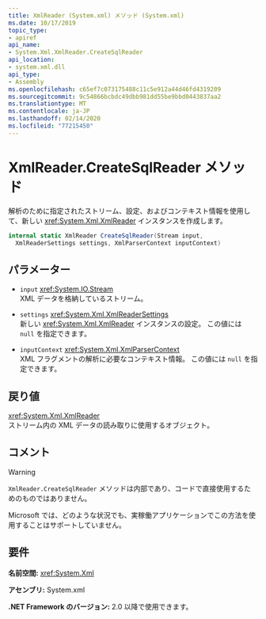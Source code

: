 ```yaml
---
title: XmlReader (System.xml) メソッド (System.xml)
ms.date: 10/17/2019
topic_type:
- apiref
api_name:
- System.Xml.XmlReader.CreateSqlReader
api_location:
- system.xml.dll
api_type:
- Assembly
ms.openlocfilehash: c65ef7c073175488c11c5e912a44d46fd4319209
ms.sourcegitcommit: 9c54866bcbdc49dbb981dd55be9bbd0443837aa2
ms.translationtype: MT
ms.contentlocale: ja-JP
ms.lasthandoff: 02/14/2020
ms.locfileid: "77215450"
---
```

# <a name="xmlreadercreatesqlreader-method"></a>XmlReader.CreateSqlReader  メソッド

解析のために指定されたストリーム、設定、およびコンテキスト情報を使用して、新しい <xref:System.Xml.XmlReader> インスタンスを作成します。

```csharp
internal static XmlReader CreateSqlReader(Stream input, 
  XmlReaderSettings settings, XmlParserContext inputContext)
```

## <a name="parameters"></a>パラメーター

- `input` <xref:System.IO.Stream>  
  XML データを格納しているストリーム。

- `settings` <xref:System.Xml.XmlReaderSettings>  
  新しい <xref:System.Xml.XmlReader> インスタンスの設定。 この値には `null` を指定できます。

- `inputContext` <xref:System.Xml.XmlParserContext>  
  XML フラグメントの解析に必要なコンテキスト情報。 この値には `null` を指定できます。

## <a name="returns"></a>戻り値

<xref:System.Xml.XmlReader>  
ストリーム内の XML データの読み取りに使用するオブジェクト。

## <a name="remarks"></a>コメント

> [!WARNING]
> `XmlReader.CreateSqlReader` メソッドは内部であり、コードで直接使用するためのものではありません。
>
> Microsoft では、どのような状況でも、実稼働アプリケーションでこの方法を使用することはサポートしていません。

## <a name="requirements"></a>要件

**名前空間:** <xref:System.Xml>

**アセンブリ:** System.xml

**.NET Framework のバージョン:** 2.0 以降で使用できます。
